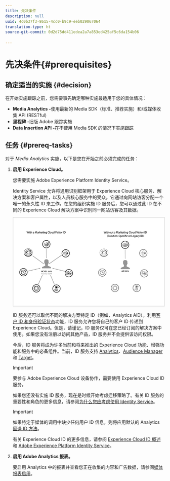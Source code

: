 ```yaml
---
title: 先决条件
description: null
uuid: 4c0b37f3-8615-4cc0-b9c9-eeb029067064
translation-type: ht
source-git-commit: 0d2d75dd411edea2a7a853ed425af5c6da154b06

---
```



# 先决条件{#prerequisites}

## 确定适当的实施 {#decision}

在开始实施跟踪之前，您需要事先确定哪种实施最适用于您的具体情况：

* **Media Analytics -**&#x200B;使用最新的 Media SDK（标准、推荐实施）和/或媒体收集 API (RESTful)
* **里程碑 -**&#x200B;旧版 Adobe 跟踪实施
* **Data Insertion API -**&#x200B;在不使用 Media SDK 的情况下实施跟踪

## 任务 {#prereq-tasks}

对于 *Media Analytics* 实施，以下是您在开始之前必须完成的任务：

1. **启用 Experience Cloud。**

   您需要实施 Adobe Experience Platform Identity Service。

   Identity Service 允许将通用识别框架用于 Experience Cloud 核心服务、解决方案和客户属性，以及人员核心服务中的受众。它通过向网站访客分配一个唯一的永久性 ID 来工作。在您的组织实施 ID 服务后，您可以通过此 ID 在不同的 Experience Cloud 解决方案中识别同一网站访客及其数据。

   ![](assets/mc_id_service_graphic.png)

   ID 服务还可以取代不同的解决方案特定 ID（例如，Analytics AID）。利用[客户 ID 和身份验证状态](https://marketing.adobe.com/resources/help/zh_CN/mcvid/mcvid-authenticated-state.html)功能，ID 服务允许您将自己的客户 ID 传递到 Experience Cloud。但是，请谨记，ID 服务仅可在您已经订阅的解决方案中使用。如果您没有注册以访问其他产品，ID 服务并不会提供该访问权限。

   今后，ID 服务将成为许多当前和将来推出的 Experience Cloud 功能、增强功能和服务中的必备组件。当前，ID 服务支持 [Analytics](https://www.adobe.com/cn/marketing-cloud/web-analytics.html)、[Audience Manager](https://www.adobe.com/cn/marketing-cloud/data-management-platform.html) 和 [Target](https://www.adobe.com/cn/marketing-cloud/testing-targeting.html)。

   >[!IMPORTANT]
   >
   >要参与 Adobe Experience Cloud 设备协作，需要使用 Experience Cloud ID 服务。

   如果您还没有实施 ID 服务，现在是时候开始考虑迁移策略了。有关 ID 服务的重要性和角色的更多信息，请参阅[为什么您应考虑使用 Identity Service](https://blogs.adobe.com/digitalmarketing/analytics/why-new-adobe-marketing-cloud-id-service-should-be-on-your-radar/)。

   >[!IMPORTANT]
   >
   >如果特定于媒体的调用中缺少任何用户 ID 信息，则将应用默认的 Analytics [回退 ID 方法](https://docs-author.corp.adobe.com/content/help/en/analytics/implementation/javascript-implementation/unique-visitors/visid-fallback.html)。

   有关 Experience Cloud ID 的更多信息，请参阅 [Experience Cloud ID 概述](https://marketing.adobe.com/resources/help/zh_CN/mcvid/mcvid-overview.html)和 [Adobe Experience Platform Identity Service](https://marketing.adobe.com/resources/help/zh_CN/mcvid/)。

1. **启用 Adobe Analytics 报表。**

   要启用 Analytics 中的报表并查看您正在收集的内容和广告数据，请参阅[媒体报表启用](/help/media-reports/media-reports-enable.md)。


